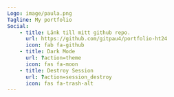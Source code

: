 ```yaml
---
Logo: image/paula.png
Tagline: My portfolio
Social:
    - title: Länk till mitt github repo.
      url: https://github.com/gitpau4/portfolio-ht24
      icon: fab fa-github
    - title: Dark Mode
      url: ?action=theme
      icon: fas fa-moon
    - title: Destroy Session
      url: ?action=session_destroy
      icon: fas fa-trash-alt
---
```

